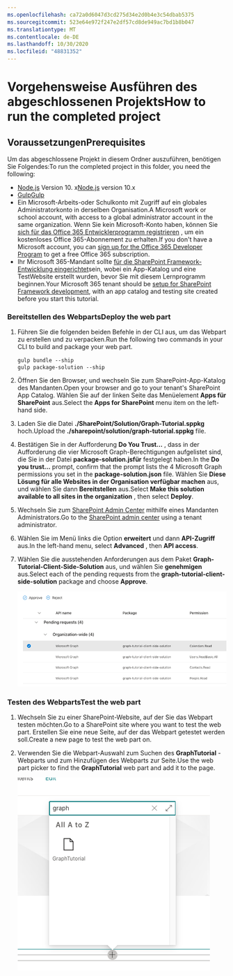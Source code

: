 ```yaml
---
ms.openlocfilehash: ca72a0d6047d3cd275d34e2d0b4e3c54dbab5375
ms.sourcegitcommit: 523e64e972f247e2df57cd8de949ac7bd1b8b047
ms.translationtype: MT
ms.contentlocale: de-DE
ms.lasthandoff: 10/30/2020
ms.locfileid: "48831352"
---
```

# <a name="how-to-run-the-completed-project"></a><span data-ttu-id="be346-101">Vorgehensweise Ausführen des abgeschlossenen Projekts</span><span class="sxs-lookup"><span data-stu-id="be346-101">How to run the completed project</span></span>

## <a name="prerequisites"></a><span data-ttu-id="be346-102">Voraussetzungen</span><span class="sxs-lookup"><span data-stu-id="be346-102">Prerequisites</span></span>

<span data-ttu-id="be346-103">Um das abgeschlossene Projekt in diesem Ordner auszuführen, benötigen Sie Folgendes:</span><span class="sxs-lookup"><span data-stu-id="be346-103">To run the completed project in this folder, you need the following:</span></span>

- <span data-ttu-id="be346-104">[Node.js](https://nodejs.org/en/download/releases/) Version 10. x</span><span class="sxs-lookup"><span data-stu-id="be346-104">[Node.js](https://nodejs.org/en/download/releases/) version 10.x</span></span>
- [<span data-ttu-id="be346-105">Gulp</span><span class="sxs-lookup"><span data-stu-id="be346-105">Gulp</span></span>](https://gulpjs.com/)
- <span data-ttu-id="be346-106">Ein Microsoft-Arbeits-oder Schulkonto mit Zugriff auf ein globales Administratorkonto in derselben Organisation.</span><span class="sxs-lookup"><span data-stu-id="be346-106">A Microsoft work or school account, with access to a global administrator account in the same organization.</span></span> <span data-ttu-id="be346-107">Wenn Sie kein Microsoft-Konto haben, können Sie [sich für das Office 365 Entwicklerprogramm registrieren](https://developer.microsoft.com/office/dev-program) , um ein kostenloses Office 365-Abonnement zu erhalten.</span><span class="sxs-lookup"><span data-stu-id="be346-107">If you don't have a Microsoft account, you can [sign up for the Office 365 Developer Program](https://developer.microsoft.com/office/dev-program) to get a free Office 365 subscription.</span></span>
- <span data-ttu-id="be346-108">Ihr Microsoft 365-Mandant sollte [für die SharePoint Framework-Entwicklung eingerichtet](https://docs.microsoft.com/sharepoint/dev/spfx/set-up-your-developer-tenant)sein, wobei ein App-Katalog und eine TestWebsite erstellt wurden, bevor Sie mit diesem Lernprogramm beginnen.</span><span class="sxs-lookup"><span data-stu-id="be346-108">Your Microsoft 365 tenant should be [setup for SharePoint Framework development](https://docs.microsoft.com/sharepoint/dev/spfx/set-up-your-developer-tenant), with an app catalog and testing site created before you start this tutorial.</span></span>

### <a name="deploy-the-web-part"></a><span data-ttu-id="be346-109">Bereitstellen des Webparts</span><span class="sxs-lookup"><span data-stu-id="be346-109">Deploy the web part</span></span>

1. <span data-ttu-id="be346-110">Führen Sie die folgenden beiden Befehle in der CLI aus, um das Webpart zu erstellen und zu verpacken.</span><span class="sxs-lookup"><span data-stu-id="be346-110">Run the following two commands in your CLI to build and package your web part.</span></span>

    ```Shell
    gulp bundle --ship
    gulp package-solution --ship
    ```

1. <span data-ttu-id="be346-111">Öffnen Sie den Browser, und wechseln Sie zum SharePoint-App-Katalog des Mandanten.</span><span class="sxs-lookup"><span data-stu-id="be346-111">Open your browser and go to your tenant's SharePoint App Catalog.</span></span> <span data-ttu-id="be346-112">Wählen Sie auf der linken Seite das Menüelement **Apps für SharePoint** aus.</span><span class="sxs-lookup"><span data-stu-id="be346-112">Select the **Apps for SharePoint** menu item on the left-hand side.</span></span>

1. <span data-ttu-id="be346-113">Laden Sie die Datei **./SharePoint/Solution/Graph-Tutorial.sppkg** hoch.</span><span class="sxs-lookup"><span data-stu-id="be346-113">Upload the **./sharepoint/solution/graph-tutorial.sppkg** file.</span></span>

1. <span data-ttu-id="be346-114">Bestätigen Sie in der Aufforderung **Do You Trust...** , dass in der Aufforderung die vier Microsoft Graph-Berechtigungen aufgelistet sind, die Sie in der Datei **package-solution.jsfür** festgelegt haben.</span><span class="sxs-lookup"><span data-stu-id="be346-114">In the **Do you trust...** prompt, confirm that the prompt lists the 4 Microsoft Graph permissions you set in the **package-solution.json** file.</span></span> <span data-ttu-id="be346-115">Wählen Sie **Diese Lösung für alle Websites in der Organisation verfügbar machen** aus, und wählen Sie dann **Bereitstellen** aus.</span><span class="sxs-lookup"><span data-stu-id="be346-115">Select **Make this solution available to all sites in the organization** , then select **Deploy**.</span></span>

1. <span data-ttu-id="be346-116">Wechseln Sie zum [SharePoint Admin Center](https://admin.microsoft.com/sharepoint?page=classicfeatures&modern=true) mithilfe eines Mandanten Administrators.</span><span class="sxs-lookup"><span data-stu-id="be346-116">Go to the [SharePoint admin center](https://admin.microsoft.com/sharepoint?page=classicfeatures&modern=true) using a tenant administrator.</span></span>

1. <span data-ttu-id="be346-117">Wählen Sie im Menü links die Option **erweitert** und dann **API-Zugriff** aus.</span><span class="sxs-lookup"><span data-stu-id="be346-117">In the left-hand menu, select **Advanced** , then **API access**.</span></span>

1. <span data-ttu-id="be346-118">Wählen Sie die ausstehenden Anforderungen aus dem Paket **Graph-Tutorial-Client-Side-Solution** aus, und wählen Sie **genehmigen** aus.</span><span class="sxs-lookup"><span data-stu-id="be346-118">Select each of the pending requests from the **graph-tutorial-client-side-solution** package and choose **Approve**.</span></span>

    ![Ein Screenshot der API-Zugriffsseite von SharePoint Admin Center](../tutorial/images/api-access.png)

### <a name="test-the-web-part"></a><span data-ttu-id="be346-120">Testen des Webparts</span><span class="sxs-lookup"><span data-stu-id="be346-120">Test the web part</span></span>

1. <span data-ttu-id="be346-121">Wechseln Sie zu einer SharePoint-Website, auf der Sie das Webpart testen möchten.</span><span class="sxs-lookup"><span data-stu-id="be346-121">Go to a SharePoint site where you want to test the web part.</span></span> <span data-ttu-id="be346-122">Erstellen Sie eine neue Seite, auf der das Webpart getestet werden soll.</span><span class="sxs-lookup"><span data-stu-id="be346-122">Create a new page to test the web part on.</span></span>

1. <span data-ttu-id="be346-123">Verwenden Sie die Webpart-Auswahl zum Suchen des **GraphTutorial** -Webparts und zum Hinzufügen des Webparts zur Seite.</span><span class="sxs-lookup"><span data-stu-id="be346-123">Use the web part picker to find the **GraphTutorial** web part and add it to the page.</span></span>

    ![Screenshot des GraphTutorial-Webparts in der Webpart-Auswahl](../tutorial/images/add-web-part.png)
